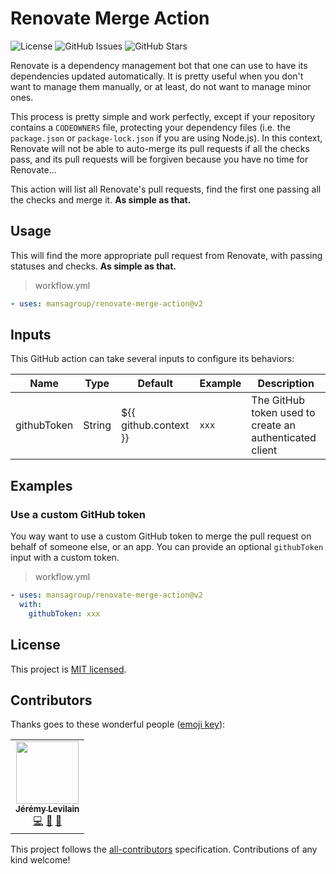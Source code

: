 <!-- ![Banner](.github/assets/banner-thin.png) -->

# Renovate Merge Action

![License](https://img.shields.io/github/license/MansaGroup/renovate-merge-action?style=flat-square) ![GitHub Issues](https://img.shields.io/github/issues/mansagroup/renovate-merge-action?style=flat-square) ![GitHub Stars](https://img.shields.io/github/stars/MansaGroup/renovate-merge-action?style=flat-square)

Renovate is a dependency management bot that one can use
to have its dependencies updated automatically. It is pretty
useful when you don't want to manage them manually, or at least,
do not want to manage minor ones.

This process is pretty simple and work perfectly, except if
your repository contains a `CODEOWNERS` file, protecting your
dependency files (i.e. the `package.json` or `package-lock.json`
if you are using Node.js). In this context, Renovate will not
be able to auto-merge its pull requests if all the checks pass,
and its pull requests will be forgiven because you have no
time for Renovate...

This action will list all Renovate's pull requests, find the
first one passing all the checks and merge it. **As simple as that.**

## Usage

This will find the more appropriate pull request from Renovate,
with passing statuses and checks. **As simple as that.**

> workflow.yml

```yaml
- uses: mansagroup/renovate-merge-action@v2
```

## Inputs

This GitHub action can take several inputs to configure its behaviors:

| Name        | Type   | Default               | Example | Description                                             |
| ----------- | ------ | --------------------- | ------- | ------------------------------------------------------- |
| githubToken | String | ${{ github.context }} | `xxx`   | The GitHub token used to create an authenticated client |

## Examples

### Use a custom GitHub token

You way want to use a custom GitHub token to merge the pull
request on behalf of someone else, or an app. You can provide
an optional `githubToken` input with a custom token.

> workflow.yml

```yaml
- uses: mansagroup/renovate-merge-action@v2
  with:
    githubToken: xxx
```

## License

This project is [MIT licensed](LICENSE.txt).

## Contributors

Thanks goes to these wonderful people ([emoji key](https://allcontributors.org/docs/en/emoji-key)):

<!-- ALL-CONTRIBUTORS-LIST:START - Do not remove or modify this section -->
<!-- prettier-ignore-start -->
<!-- markdownlint-disable -->
<table>
  <tr>
    <td align="center"><a href="https://jeremylvln.fr/"><img src="https://avatars.githubusercontent.com/u/6763873?v=4?s=100" width="100px;" alt=""/><br /><sub><b>Jérémy Levilain</b></sub></a><br /><a href="https://github.com/MansaGroup/renovate-merge-action/commits?author=IamBlueSlime" title="Code">💻</a> <a href="https://github.com/MansaGroup/renovate-merge-action/commits?author=IamBlueSlime" title="Documentation">📖</a> <a href="#ideas-IamBlueSlime" title="Ideas, Planning, & Feedback">🤔</a></td>
  </tr>
</table>

<!-- markdownlint-restore -->
<!-- prettier-ignore-end -->

<!-- ALL-CONTRIBUTORS-LIST:END -->

This project follows the [all-contributors](https://github.com/all-contributors/all-contributors) specification. Contributions of any kind welcome!
